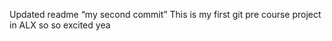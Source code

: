 Updated readme 
“my second commit”
This is my first git pre course project in ALX
so so excited
yea
